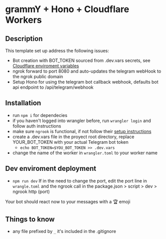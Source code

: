 # grammY + Hono + Cloudflare Workers

## Description
This template set up address the following issues:
  - Bot creation with BOT_TOKEN sourced from .dev.vars secrets, see [Cloudflare enviroment variables](https://developers.cloudflare.com/workers/configuration/environment-variables/#add-environment-variables-via-the-dashboard)
  - ngrok forward to port 8080 and auto-updates the telegram webHook to the ngrok public domain
  - Setup Hono for using the telegram bot callback webhook, defaults bot api endpoint to /api/telegram/webhook

## Installation
- run `npm i` for dependecies
- if you haven't logged into wrangler before, run `wrangler login` and follow auth instructions
- make sure `ngrook` is functional, if not follow their [setup instructions](https://dashboard.ngrok.com/get-started/setup/linux)  
- create a .dev.vars file in the proyect root directory, replace YOUR_BOT_TOKEN with your actual Telegram bot token
  - `echo BOT_TOKEN=$YOU_BOT_TOKEN >> .dev.vars`
- change the name of the worker in `wrangler.toml` to your worker name

## Dev enviroment deployment
- `npm run dev` 
 If in the need to change the port, edit the port line in `wrangle.toml` and the ngrook call in the package.json > script > dev > ngrook http (port)

Your bot should react now to your messages with a 🏆 emoji
 
## Things to know
- any file prefixed by `_` it's included in the .gitignore
